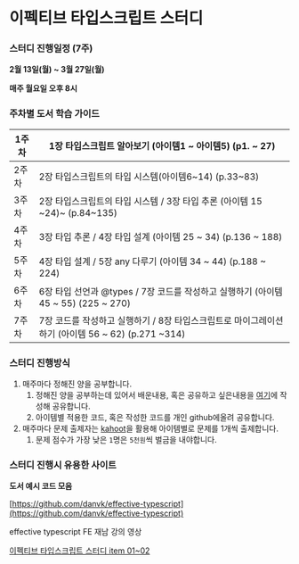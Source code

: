 # 이펙티브 타입스크립트 스터디

### 스터디 진행일정 (7주)

**2월 13일(월) ~ 3월 27일(월)**

**매주 월요일 오후 8시**

### 주차별 도서 **학습** 가이드

| 1주차 | 1장 타입스크립트 알아보기 (아이템1 ~ 아이템5) (p1. ~ 27) |
| --- | --- |
| 2주차 | 2장 타입스크립트의 타입 시스템(아이템6~14) (p.33~83) |
| 3주차 | 2장 타입스크립트의 타입 시스템 / 3장 타입 추론 (아이템 15 ~24)~ (p.84~135) |
| 4주차 | 3장 타입 추론 / 4장 타입 설계 (아이템 25 ~ 34) (p.136 ~ 188)  |
| 5주차 | 4장 타입 설계 / 5장 any 다루기 (아이템 34 ~ 44) (p.188 ~ 224) |
| 6주차 | 6장 타입 선언과 @types / 7장 코드를 작성하고 실행하기 (아이템 45 ~ 55) (225 ~ 270) |
| 7주차 | 7장 코드를 작성하고 실행하기 / 8장 타입스크립트로 마이그레이션하기  (아이템 56 ~ 62) (p.271 ~314) |

### 스터디 진행방식

1. 매주마다 정해진 양을 공부합니다.
    1. 정해진 양을 공부하는데 있어서 배운내용, 혹은 공유하고 싶은내용을 [여기](https://www.notion.so/a3dce1d0e69c4d0c9332fa1bac1372ba)에 작성해 공유합니다.
    2. 아이템별 적용한 코드, 혹은 작성한 코드를 개인 github에올려 공유합니다.
2. 매주마다 문제 출제자는 [kahoot](https://kahoot.com/)을 활용해 아이템별로 문제를 1개씩 출제합니다.
    1. 문제 점수가 가장 낮은 `1`명은 `5천원`씩 벌금을 내야합니다.


### 스터디 진행시 유용한 사이트

**도서 예시 코드 모음**

[https://github.com/danvk/effective-typescript](https://github.com/danvk/effective-typescript)

effective typescript FE 재남 강의 영상

[이펙티브 타입스크립트 스터디 item 01~02](https://www.youtube.com/watch?v=O4-8lQOZ2Tg&list=PLjQV3hketAJmXGaWCMGB9-085EiefWcyw)